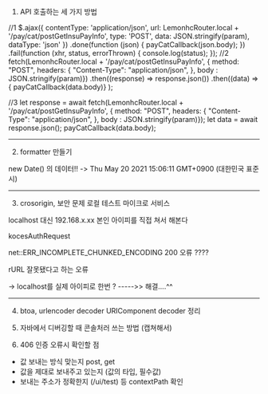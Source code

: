 
1. API 호출하는 세 가지 방법

//1
$.ajax({
                contentType: 'application/json',
                url: LemonhcRouter.local + '/pay/cat/postGetInsuPayInfo',
                type: 'POST',
                data: JSON.stringify(param),
                dataType: 'json'
            })
            .done(function (json) {
                payCatCallback(json.body);
            })
            .fail(function (xhr, status, errorThrown) {
                console.log(status);
            });
//2
            fetch(LemonhcRouter.local + '/pay/cat/postGetInsuPayInfo', {
                method: "POST",
                headers: {
                    "Content-Type": "application/json",
                },
                body : JSON.stringify(param)})
            .then((response) =>  response.json())
            .then((data) => { payCatCallback(data.body)} );

//3
            let response = await fetch(LemonhcRouter.local + '/pay/cat/postGetInsuPayInfo', {
                    method: "POST",
                    headers: {
                        "Content-Type": "application/json",
                    },
                    body : JSON.stringify(param)});
            let data = await response.json();
            payCatCallback(data.body);


---

2. formatter 만들기

new Date() 의 데이터!! -> Thu May 20 2021 15:06:11 GMT+0900 (대한민국 표준시)

----


3. crosorigin, 보안 문제 로컬 테스트 마이크로 서비스

localhost 대신 192.168.x.xx 본인 아이피를 직접 쳐서 해본다

kocesAuthRequest

net::ERR_INCOMPLETE_CHUNKED_ENCODING 200 오류 ????

rURL 잘못됐다고 하는 오류

-> localhost를 실제 아이피로 한번 ? ----->> 해결....^^


---

4. btoa, urlencoder decoder URIComponent decoder 정리


5. 자바에서 디버깅할 때 콘솔처러 쓰는 방법 (캡쳐해서)


6. 406 인증 오류시 확인할 점
- 값 보내는 방식 맞는지 post, get
- 값을 제대로 보내주고 있는지 (값의 타입, 필수값)
- 보내는 주소가 정확한지 (/ui/test) 등 contextPath 확인

